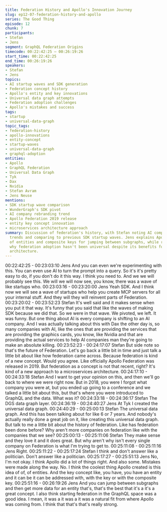 ```yaml
---
title: Federation History and Apollo's Innovation Journey
slug: ep12-07-federation-history-and-apollo
series: The Good Thing
episode: 12
chunk: 7
participants:
- Stefan
- Jens
segment: GraphQL Federation Origins
timecode: 00:22:42:25 – 00:26:19:26
start_time: 00:22:42:25
end_time: 00:26:19:26
speakers:
- Stefan
- Jens
topics:
- AI startup waves and SDK generation
- Federation concept history
- Apollo's entity and key innovations
- Universal data graph attempts
- Federation adoption challenges
- Apollo's mistakes and success
tags:
- startup
- universal-data-graph
topic_tags:
- federation-history
- apollo-innovations
- entity-concept
- startup-waves
- universal-data-graph
- graphql-adoption
entities:
- Apollo
- GraphQL Federation
- Universal Data Graph
- Tyk
- Dax
- Nvidia
- Stefan Avram
- Jens Neuse
mentions:
- SDK startup wave comparison
- WunderGraph's SDK pivot
- AI company rebranding trend
- Apollo Federation 2019 release
- entity key concept innovation
- microservices architecture approach
summary: Discussion of federation's history, with Stefan noting AI company rebranding
  trends and comparing to previous SDK startup waves. Jens explains Apollo's key innovation
  of entities and composite keys for jumping between subgraphs, while reflecting on
  why federation adoption hasn't been universal despite its benefits for microservices
  architecture.
---
```


00:22:42:25 - 00:23:03:10
Jens
And you can even we're experimenting with this. You can even use AI to turn the prompt into a
query. So it's it's pretty easy to do, if you don't do it this way. I think you need to. And we we will
probably see this. We will we will now see, you know, there was a wave of like startups who.
00:23:03:16 - 00:23:20:00
Jens
Yeah SDK. And I think now we will see a wave of startups who help you create MCP servers for
all your internal stuff. And they will they will reinvent parts of Federation.
00:23:20:02 - 00:23:52:23
Stefan
It's well said and it makes sense when you put it that way. It's funny that you said that like the
waves of making SDK because we did that. So we were in that wave. We pivoted, we left. It was
funny. But one thing about AI is every company is shifting to an AI company. And I was actually
talking about this with Dax the other day is, so many companies with AI, like the ones that are
providing the services that are providing the graphics cards, you know, like Nvidia and that are
providing the actual services to help AI companies man they're going to make an absolute
killing.
00:23:52:23 - 00:24:17:07
Stefan
But side note so that's the future of Federation. Let's go back a little bit in time and just talk a
little bit about like how federation came across. Because federation is kind of a new concept.
Would you agree. Like officially Apollo Federation was released in 2019. But federation as a
concept is not that recent, right? It's kind of a new approach to a microservices architecture.
00:24:17:10 - 00:24:33:18
Stefan
And I want to get your opinion on this, and then we'll go back to where we were right now. But in
2018, you were I forgot what company you were at, but you ended up going to a conference and
we talked a little bit about this, but that's where you were introduced to GraphQL and the data.
What was it?
00:24:33:18 - 00:24:36:17
Stefan
The DGS data graph layer.
00:24:36:19 - 00:24:40:27
Jens
At Tyk I created the universal data graph.
00:24:40:29 - 00:25:00:13
Stefan
The universal data graph. And this has been talking about for like 6 or 7 years. And nobody's
actually really done a great job on it, like creating this universal data graph. But talk to me a little
bit about the history of federation. Like has federation been done before? Why aren't more
companies on federation like with the companies that we see?
00:25:00:13 - 00:25:11:06
Stefan
They make sense and they love it and it does great. But why aren't why isn't every single
company on Federation is what I'm trying to get to.
00:25:11:08 - 00:25:11:16
Jens
Right.
00:25:11:22 - 00:25:17:24
Stefan
I think and don't answer like a politician. Don't answer like a politician.
00:25:17:27 - 00:25:51:13
Jens
No, I'm not okay. I think Apollo did a lot of things right. And also some. Mistakes were made
along the way. No. I think the coolest thing Apollo created is this idea of of, of entities. And the
key concept like, you have, you have an entity and it can be it can be addressed with, with the
key or with the composite key.
00:25:51:16 - 00:26:19:26
Jens
And you can jump between subgraphs and then get more data for an entity that's, that's the best
that it's a it's a great concept. I also think starting federation in the GraphQL space was a good
idea. I mean, it was a it was a it was a natural fit from where Apollo was coming from. I think that
that's that's really strong.